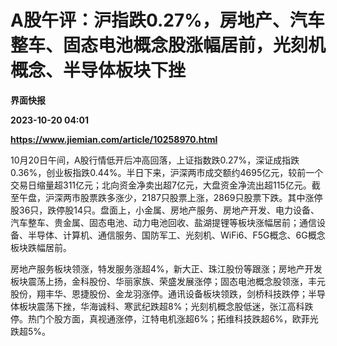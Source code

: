 # A股午评：沪指跌0.27%，房地产、汽车整车、固态电池概念股涨幅居前，光刻机概念、半导体板块下挫
**界面快报**

**2023-10-20 04:01**

**https://www.jiemian.com/article/10258970.html**

10月20日午间，A股行情低开后冲高回落，上证指数跌0.27%，深证成指跌0.36%，创业板指跌0.44%。半日下来，沪深两市成交额约4695亿元，较前一个交易日缩量超311亿元；北向资金净卖出超7亿元，大盘资金净流出超115亿元。截至午盘，沪深两市股票跌多涨少，2187只股票上涨，2869只股票下跌。其中涨停股36只，跌停股14只。盘面上，小金属、房地产服务、房地产开发、电力设备、汽车整车、贵金属、固态电池、动力电池回收、盐湖提锂等板块涨幅居前；通信设备、半导体、计算机、通信服务、国防军工、光刻机、WiFi6、F5G概念、6G概念板块跌幅居前。

房地产服务板块领涨，特发服务涨超4%，新大正、珠江股份等跟涨；房地产开发板块震荡上扬，金科股份、华丽家族、荣盛发展涨停；固态电池概念股领涨，丰元股份，翔丰华、恩捷股份、金龙羽涨停。通讯设备板块领跌，剑桥科技跌停；半导体板块震荡下挫，华海诚科、寒武纪跌超8%；光刻机概念股低迷，张江高科跌停。热门个股方面，真视通涨停，江特电机涨超6%；拓维科技跌超6%，欧菲光跌超5%。